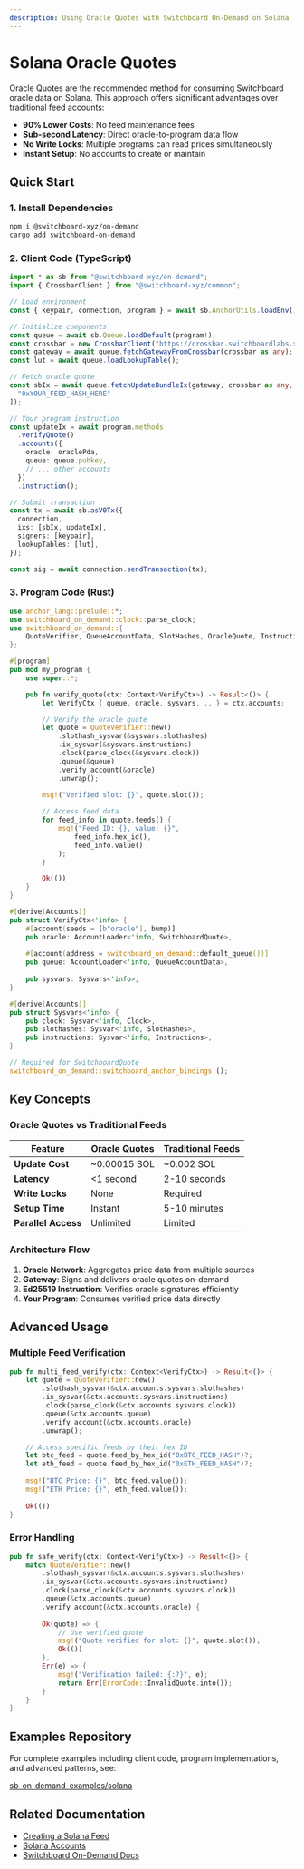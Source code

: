 ```yaml
---
description: Using Oracle Quotes with Switchboard On-Demand on Solana
---
```


# Solana Oracle Quotes

Oracle Quotes are the recommended method for consuming Switchboard oracle data on Solana. This approach offers significant advantages over traditional feed accounts:

- **90% Lower Costs**: No feed maintenance fees
- **Sub-second Latency**: Direct oracle-to-program data flow
- **No Write Locks**: Multiple programs can read prices simultaneously
- **Instant Setup**: No accounts to create or maintain

## Quick Start

### 1. Install Dependencies

```bash
npm i @switchboard-xyz/on-demand
cargo add switchboard-on-demand
```

### 2. Client Code (TypeScript)

```typescript
import * as sb from "@switchboard-xyz/on-demand";
import { CrossbarClient } from "@switchboard-xyz/common";

// Load environment
const { keypair, connection, program } = await sb.AnchorUtils.loadEnv();

// Initialize components
const queue = await sb.Queue.loadDefault(program!);
const crossbar = new CrossbarClient("https://crossbar.switchboardlabs.xyz");
const gateway = await queue.fetchGatewayFromCrossbar(crossbar as any);
const lut = await queue.loadLookupTable();

// Fetch oracle quote
const sbIx = await queue.fetchUpdateBundleIx(gateway, crossbar as any, [
  "0xYOUR_FEED_HASH_HERE"
]);

// Your program instruction
const updateIx = await program.methods
  .verifyQuote()
  .accounts({
    oracle: oraclePda,
    queue: queue.pubkey,
    // ... other accounts
  })
  .instruction();

// Submit transaction
const tx = await sb.asV0Tx({
  connection,
  ixs: [sbIx, updateIx],
  signers: [keypair],
  lookupTables: [lut],
});

const sig = await connection.sendTransaction(tx);
```

### 3. Program Code (Rust)

```rust
use anchor_lang::prelude::*;
use switchboard_on_demand::clock::parse_clock;
use switchboard_on_demand::{
    QuoteVerifier, QueueAccountData, SlotHashes, OracleQuote, Instructions,
};

#[program]
pub mod my_program {
    use super::*;

    pub fn verify_quote(ctx: Context<VerifyCtx>) -> Result<()> {
        let VerifyCtx { queue, oracle, sysvars, .. } = ctx.accounts;

        // Verify the oracle quote
        let quote = QuoteVerifier::new()
            .slothash_sysvar(&sysvars.slothashes)
            .ix_sysvar(&sysvars.instructions)
            .clock(parse_clock(&sysvars.clock))
            .queue(&queue)
            .verify_account(&oracle)
            .unwrap();

        msg!("Verified slot: {}", quote.slot());
        
        // Access feed data
        for feed_info in quote.feeds() {
            msg!("Feed ID: {}, value: {}", 
                feed_info.hex_id(), 
                feed_info.value()
            );
        }

        Ok(())
    }
}

#[derive(Accounts)]
pub struct VerifyCtx<'info> {
    #[account(seeds = [b"oracle"], bump)]
    pub oracle: AccountLoader<'info, SwitchboardQuote>,
    
    #[account(address = switchboard_on_demand::default_queue())]
    pub queue: AccountLoader<'info, QueueAccountData>,
    
    pub sysvars: Sysvars<'info>,
}

#[derive(Accounts)]
pub struct Sysvars<'info> {
    pub clock: Sysvar<'info, Clock>,
    pub slothashes: Sysvar<'info, SlotHashes>,
    pub instructions: Sysvar<'info, Instructions>,
}

// Required for SwitchboardQuote
switchboard_on_demand::switchboard_anchor_bindings!();
```

## Key Concepts

### Oracle Quotes vs Traditional Feeds

| Feature | Oracle Quotes | Traditional Feeds |
|---------|---------------|-------------------|
| **Update Cost** | ~0.00015 SOL | ~0.002 SOL |
| **Latency** | <1 second | 2-10 seconds |
| **Write Locks** | None | Required |
| **Setup Time** | Instant | 5-10 minutes |
| **Parallel Access** | Unlimited | Limited |

### Architecture Flow

1. **Oracle Network**: Aggregates price data from multiple sources
2. **Gateway**: Signs and delivers oracle quotes on-demand  
3. **Ed25519 Instruction**: Verifies oracle signatures efficiently
4. **Your Program**: Consumes verified price data directly

## Advanced Usage

### Multiple Feed Verification

```rust
pub fn multi_feed_verify(ctx: Context<VerifyCtx>) -> Result<()> {
    let quote = QuoteVerifier::new()
        .slothash_sysvar(&ctx.accounts.sysvars.slothashes)
        .ix_sysvar(&ctx.accounts.sysvars.instructions)
        .clock(parse_clock(&ctx.accounts.sysvars.clock))
        .queue(&ctx.accounts.queue)
        .verify_account(&ctx.accounts.oracle)
        .unwrap();

    // Access specific feeds by their hex ID
    let btc_feed = quote.feed_by_hex_id("0xBTC_FEED_HASH")?;
    let eth_feed = quote.feed_by_hex_id("0xETH_FEED_HASH")?;
    
    msg!("BTC Price: {}", btc_feed.value());
    msg!("ETH Price: {}", eth_feed.value());
    
    Ok(())
}
```

### Error Handling

```rust
pub fn safe_verify(ctx: Context<VerifyCtx>) -> Result<()> {
    match QuoteVerifier::new()
        .slothash_sysvar(&ctx.accounts.sysvars.slothashes)
        .ix_sysvar(&ctx.accounts.sysvars.instructions)
        .clock(parse_clock(&ctx.accounts.sysvars.clock))
        .queue(&ctx.accounts.queue)
        .verify_account(&ctx.accounts.oracle) {
        
        Ok(quote) => {
            // Use verified quote
            msg!("Quote verified for slot: {}", quote.slot());
            Ok(())
        },
        Err(e) => {
            msg!("Verification failed: {:?}", e);
            return Err(ErrorCode::InvalidQuote.into());
        }
    }
}
```

## Examples Repository

For complete examples including client code, program implementations, and advanced patterns, see:

[sb-on-demand-examples/solana](https://github.com/switchboard-xyz/sb-on-demand-examples/tree/main/solana)

## Related Documentation

- [Creating a Solana Feed](creating-a-solana-feed.md)
- [Solana Accounts](../../tooling-and-resources/technical-resources-and-documentation/solana-accounts.md)
- [Switchboard On-Demand Docs](https://docs.switchboard.xyz)